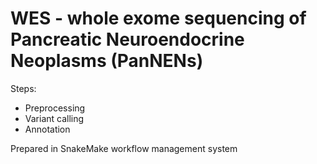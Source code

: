 # WES - whole exome sequencing of Pancreatic Neuroendocrine Neoplasms (PanNENs)
Steps:
* Preprocessing
* Variant calling
* Annotation

Prepared in SnakeMake workflow management system



 
